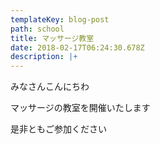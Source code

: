 ```yaml
---
templateKey: blog-post
path: school
title: マッサージ教室
date: 2018-02-17T06:24:30.678Z
description: |+
---
```

みなさんこんにちわ

マッサージの教室を開催いたします

是非ともご参加ください
